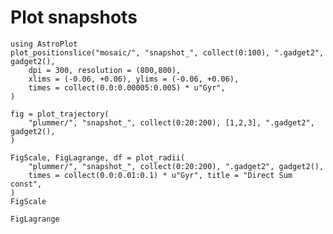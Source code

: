 # Plot snapshots

```@repl snapshots
using AstroPlot
plot_positionslice("mosaic/", "snapshot_", collect(0:100), ".gadget2", gadget2(),
    dpi = 300, resolution = (800,800),
    xlims = (-0.06, +0.06), ylims = (-0.06, +0.06),
    times = collect(0.0:0.00005:0.005) * u"Gyr",
)
```

```@example snapshots
fig = plot_trajectory(
    "plummer/", "snapshot_", collect(0:20:200), [1,2,3], ".gadget2", gadget2(),
)
```

```@example snapshots
FigScale, FigLagrange, df = plot_radii(
    "plummer/", "snapshot_", collect(0:20:200), ".gadget2", gadget2(),
    times = collect(0.0:0.01:0.1) * u"Gyr", title = "Direct Sum const",
)
FigScale
```

```@example snapshots
FigLagrange
```